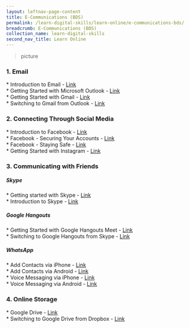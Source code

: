 ```yaml
---
layout: leftnav-page-content
title: E-Communications (BDS)
permalink: /learn-digital-skills/learn-online/e-communications-bds/
breadcrumb: E-Communications (BDS)
collection_name: learn-digital-skills
second_nav_title: Learn Online
---
```

> picture

<h3>1. Email</h3>
* Introduction to Email - <a href="https://www.digitallearn.org/courses/intro-to-email" target="_blank">Link</a><br>
* Getting Started with Microsoft Outlook  - <a href="https://support.office.com/en-us/article/video-view-email-9aa2285c-acee-41eb-89fc-b0630af0a886?ui=en-US&rs=en-US&ad=US" target="_blank">Link</a><br>
* Getting Started with Gmail  - <a href="https://support.google.com/a/users/answer/9297685" target="_blank">Link</a><br>
* Switching to Gmail from Outlook  - <a href="https://support.google.com/a/users/answer/9297879" target="_blank">Link</a><br>
<h3>2. Connecting Through Social Media</h3>
* Introduction to Facebook - <a href="https://www.digitallearn.org/courses/intro-to-facebook" target="_blank">Link</a><br>
* Facebook - Securing Your Accounts  - <a href="https://www.facebook.com/safety/tools/security" target="_blank">Link</a><br>
* Facebook - Staying Safe  - <a href="https://www.facebook.com/safety/tools/safety" target="_blank">Link</a><br>
* Getting Started with Instagram  - <a href="https://edu.gcfglobal.org/en/instagram/" target="_blank">Link</a><br>

<h3>3. Communicating with Friends</h3>
<h5>Skype</h5>
* Getting started with Skype - <a href="https://support.skype.com/en/skype/windows-desktop/start/" target="_blank">Link</a><br>
* Introduction to Skype - <a href="https://www.digitallearn.org/courses/intro-to-skype" target="_blank">Link</a><br>
     
<h5>Google Hangouts</h5>
* Getting Started with Google Hangouts Meet  - <a href="https://support.google.com/a/users/answer/9302868" target="_blank">Link</a><br>
* Switching to Google Hangouts from Skype - <a href="https://support.google.com/a/users/answer/9310170" target="_blank">Link</a><br>

<h5>WhatsApp</h5>
* Add Contacts via iPhone - <a href="https://faq.whatsapp.com/en/iphone/20910703">Link</a><br>
* Add Contacts via Android - <a href="https://faq.whatsapp.com/en/android/21082107">Link</a><br>
* Voice Messaging via iPhone - <a href="https://faq.whatsapp.com/en/iphone/23702247">Link</a><br>
* Voice Messaging via Android - <a href="https://faq.whatsapp.com/en/android/23684991">Link</a><br>
<h3>4. Online Storage</h3>
* Google Drive - <a href="https://support.google.com/a/users/answer/9310246" target="_blank">Link</a><br>
* Switching to Google Drive from Dropbox  - <a href="https://support.google.com/a/users/answer/9310160" target="_blank">Link</a><br>
 
